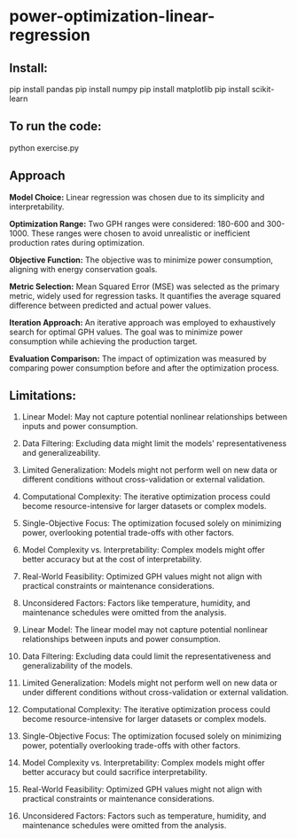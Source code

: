 # power-optimization-linear-regression

## Install:
pip install pandas
pip install numpy
pip install matplotlib
pip install scikit-learn

## To run the code:
python exercise.py


## Approach

**Model Choice:**
Linear regression was chosen due to its simplicity and interpretability.

**Optimization Range:**
Two GPH ranges were considered: 180-600 and 300-1000. These ranges were chosen to avoid unrealistic or inefficient production rates during optimization.

**Objective Function:**
The objective was to minimize power consumption, aligning with energy conservation goals.

**Metric Selection:**
Mean Squared Error (MSE) was selected as the primary metric, widely used for regression tasks. It quantifies the average squared difference between predicted and actual power values.

**Iteration Approach:**
An iterative approach was employed to exhaustively search for optimal GPH values. The goal was to minimize power consumption while achieving the production target.

**Evaluation Comparison:**
The impact of optimization was measured by comparing power consumption before and after the optimization process.


## Limitations:
1. Linear Model: May not capture potential nonlinear relationships between inputs and power consumption.
2. Data Filtering: Excluding data might limit the models' representativeness and generalizeability.
3. Limited Generalization: Models might not perform well on new data or different conditions without cross-validation or external validation.
4. Computational Complexity: The iterative optimization process could become resource-intensive for larger datasets or complex models.
5. Single-Objective Focus: The optimization focused solely on minimizing power, overlooking potential trade-offs with other factors.
6. Model Complexity vs. Interpretability: Complex models might offer better accuracy but at the cost of interpretability.
7. Real-World Feasibility: Optimized GPH values might not align with practical constraints or maintenance considerations.
8. Unconsidered Factors: Factors like temperature, humidity, and maintenance schedules were omitted from the analysis.


1. Linear Model: The linear model may not capture potential nonlinear relationships between inputs and power consumption.
2. Data Filtering: Excluding data could limit the representativeness and generalizability of the models.
3. Limited Generalization: Models might not perform well on new data or under different conditions without cross-validation or external validation.
4. Computational Complexity: The iterative optimization process could become resource-intensive for larger datasets or complex models.
5. Single-Objective Focus: The optimization focused solely on minimizing power, potentially overlooking trade-offs with other factors.
6. Model Complexity vs. Interpretability: Complex models might offer better accuracy but could sacrifice interpretability.
7. Real-World Feasibility: Optimized GPH values might not align with practical constraints or maintenance considerations.
8. Unconsidered Factors: Factors such as temperature, humidity, and maintenance schedules were omitted from the analysis.